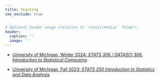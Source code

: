 ```yaml
---
title: Teaching
cms_exclude: true


# Optional header image (relative to `static/media/` folder).
header:
  caption: ''
  image: ''
---
```


 
- [University of Michigan, Winter 2024: *STATS 306 / DATASCI 306. Introduction to Statistical Computing*](https://webapps.lsa.umich.edu/CrsMaint/Public/CB_PublicBulletin.aspx?crselevel=UG&subject=STATS). 



* [University of Michigan, Fall 2023: *STATS 250 Introduction to Statistics and Data Analysis*](https://webapps.lsa.umich.edu/CrsMaint/Public/CB_PublicBulletin.aspx?crselevel=UG&subject=STATS)

